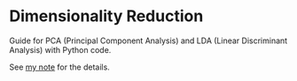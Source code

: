 # Dimensionality Reduction

Guide for PCA (Principal Component Analysis) and LDA (Linear Discriminant Analysis) with Python code.

See [my note](https://github.com/jojonki/DimensionalityReduction/blob/main/note.pdf) for the details.
